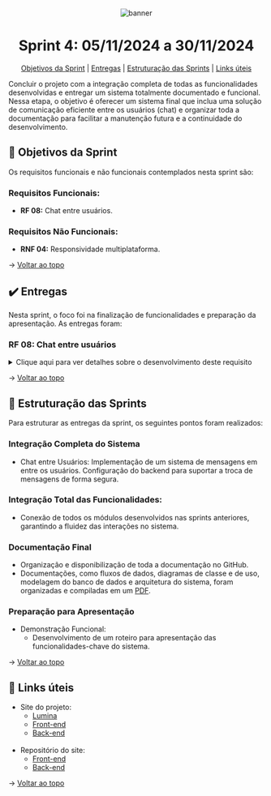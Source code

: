 <br id="topo">
<div align="center">
  
![banner](https://i.imgur.com/hHtjEmX.png)

</div>

<h1 align="center">Sprint 4: 05/11/2024 a 30/11/2024</h1>

<p align="center">
    <a href="#objetivo">Objetivos da Sprint</a>  |  
    <a href="#entrega">Entregas</a>  |
    <a href="#estrutura">Estruturação das Sprints</a>  |
    <a href="#links">Links úteis</a>  
</p>

  Concluir o projeto com a integração completa de todas as funcionalidades desenvolvidas e entregar um sistema totalmente documentado e funcional. Nessa etapa, o objetivo é oferecer um sistema final que inclua uma solução de comunicação eficiente entre os usuários (chat) e organizar toda a documentação para facilitar a manutenção futura e a continuidade do desenvolvimento.

<span id="objetivo">
  
## :dart: Objetivos da Sprint
Os requisitos funcionais e não funcionais contemplados nesta sprint são:
  
### Requisitos Funcionais:

- **RF 08:** Chat entre usuários.
  
### Requisitos Não Funcionais:

- **RNF 04:** Responsividade multiplataforma.

→ [Voltar ao topo](#topo)

<span id="entrega">

## :heavy_check_mark: Entregas

Nesta sprint, o foco foi na finalização de funcionalidades e preparação da apresentação. As entregas foram:

### RF 08: Chat entre usuários

<details>
   <summary>Clique aqui para ver detalhes sobre o desenvolvimento deste requisito</summary>
    <br>
Criação do Chat
  
- Configuração inicial da comunicação em tempo real entre usuários.
- Integração com o backend para envio e recebimento de mensagens.
</details>

→ [Voltar ao topo](#topo)

<span id="estrutura">
  
## :bookmark_tabs: Estruturação das Sprints

Para estruturar as entregas da sprint, os seguintes pontos foram realizados:

###  Integração Completa do Sistema

- Chat entre Usuários:
Implementação de um sistema de mensagens em entre os usuários.
Configuração do backend para suportar a troca de mensagens de forma segura.

###  Integração Total das Funcionalidades:

- Conexão de todos os módulos desenvolvidos nas sprints anteriores, garantindo a fluidez das interações no sistema.
  
###  Documentação Final

- Organização e disponibilização de toda a documentação no GitHub.
- Documentações, como fluxos de dados, diagramas de classe e de uso, modelagem do banco de dados e arquitetura do sistema, foram organizadas e compiladas em um [PDF](https://github.com/vfavretto/Lumina3.0/blob/main/Projeto%20Interdisciplinar%203Sem.docx.pdf).

###  Preparação para Apresentação

- Demonstração Funcional:
    - Desenvolvimento de um roteiro para apresentação das funcionalidades-chave do sistema.

→ [Voltar ao topo](#topo)

<span id="links">
  
## :link: Links úteis

- Site do projeto:
  - [Lumina](lumina3-0.vercel.app/)
  - [Front-end](lumina-frontend.vercel.app)
  - [Back-end](lumina-backend-three.vercel.app/)
  <br>
- Repositório do site:
  - [Front-end](https://github.com/vfavretto/Lumina-frontend)
  - [Back-end](https://github.com/vfavretto/Lumina-backend)
   
→ [Voltar ao topo](#topo)

